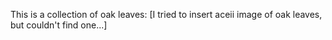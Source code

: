This is a collection of oak leaves:
[I tried to insert aceii image of oak leaves, but couldn't find one...]
